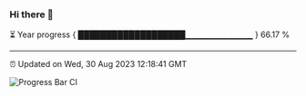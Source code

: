 ### Hi there 👋

⏳ Year progress { ███████████████████▁▁▁▁▁▁▁▁▁▁▁ } 66.17 %

---

⏰ Updated on Wed, 30 Aug 2023 12:18:41 GMT

![Progress Bar CI](https://github.com/liununu/liununu/workflows/Progress%20Bar%20CI/badge.svg)
